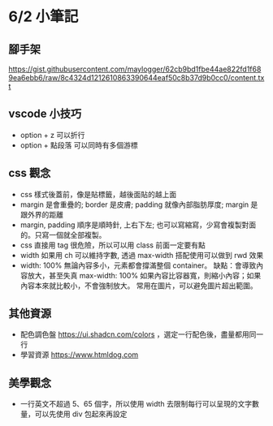 # 6/2 小筆記

## 腳手架

https://gist.githubusercontent.com/maylogger/62cb9bd1fbe44ae822fd1f689ea6ebb6/raw/8c4324d1212610863390644eaf50c8b37d9b0cc0/content.txt

## vscode 小技巧

- option + z 可以折行
- option + 點段落 可以同時有多個游標

## css 觀念

- css 樣式後蓋前，像是貼標籤，越後面貼的越上面
- margin 是會重疊的; border 是皮膚; padding 就像內部脂肪厚度; margin 是跟外界的距離
- margin, padding 順序是順時針, 上右下左; 也可以寫縮寫，少寫會複製對面的。只寫一個就全部複製。
- css 直接用 tag 很危險，所以可以用 class 前面一定要有點
- width 如果用 ch 可以維持字數, 透過 max-width 搭配使用可以做到 rwd 效果
- width: 100% 無論內容多小，元素都會撐滿整個 container。 缺點：會導致內容放大，甚至失真 max-width: 100% 如果內容比容器寬，則縮小內容；如果內容本來就比較小，不會強制放大。 常用在圖片，可以避免圖片超出範圍。

## 其他資源

- 配色調色盤 https://ui.shadcn.com/colors ，選定一行配色後，盡量都用同一行
- 學習資源 https://www.htmldog.com

## 美學觀念

- 一行英文不超過 5、65 個字，所以使用 width 去限制每行可以呈現的文字數量，可以先使用 div 包起來再設定
